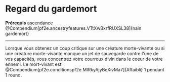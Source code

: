 # Regard du gardemort

<p><span id="ctl00_MainContent_DetailedOutput"><strong>Prérequis</strong> ascendance @Compendium[pf2e.ancestryfeatures.VTtXwBxrfRUXSL38]{nain gardemort}<br></span></p>
<hr>
<p>Lorsque vous obtenez un coup critique sur une créature morte-vivante ou si une créature morte-vivante manque un jet de sauvegarde contre l'une de vos capacités, vous concentrez votre courroux divin dans le coeur de votre ennemi. Le mort-vivant est @Compendium[pf2e.conditionspf2e.MIRkyAjyBeXivMa7]{Affaibli} 1 pendant 1 round.&nbsp;</p>